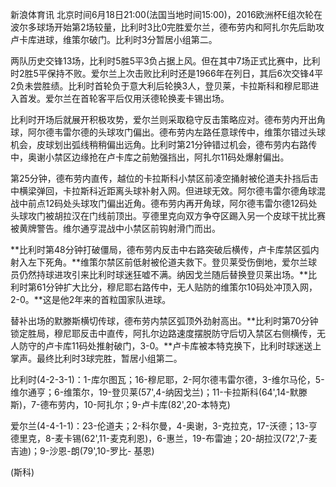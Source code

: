 
新浪体育讯
北京时间6月18日21:00(法国当地时间15:00)，2016欧洲杯E组次轮在波尔多球场开始第2场较量，比利时3比0完胜爱尔兰，德布劳内和阿扎尔先后助攻卢卡库进球，维策尔破门。比利时3分暂居小组第二。

两队历史交锋13场，比利时5胜5平3负占据上风。但在其中7场正式比赛中，比利时2胜5平保持不败。爱尔兰上次击败比利时还是1966年在列日，其后6次交锋4平2负未尝胜绩。比利时首轮负于意大利后轮换3人，登贝莱，卡拉斯科和穆尼耶进入首发。爱尔兰在首轮客平后仅用沃德轮换麦卡锡出场。

比利时开场后就展开积极攻势，爱尔兰则采取稳守反击策略应对。德布劳内开出角球，阿尔德韦雷尔德的头球攻门偏出。德布劳内左路任意球传中，维策尔错过头球机会，皮球划出弧线稍稍偏出远角。比利时第21分钟错过机会，德布劳内右路传中，奥谢小禁区边缘抢在卢卡库之前勉强挡出，阿扎尔11码处爆射偏出。


第25分钟，德布劳内直传，越位的卡拉斯科小禁区前凌空捅射被伦道夫扑挡后击中横梁弹回，卡拉斯科近距离头球补射入网。但进球无效。阿尔德韦雷尔德角球混战中前点12码处头球攻门偏出近角。德布劳内再开角球，阿尔德韦雷尔德12码处头球攻门被胡拉汉在门线前顶出。亨德里克向双方争夺区踢入另一个皮球干扰比赛被黄牌警告。维尔通亨混战中小禁区前钩射滑门而出。


**比利时第48分钟打破僵局，德布劳内反击中右路突破后横传，卢卡库禁区弧内射入左下死角。**维策尔禁区前低射被伦道夫救下。登贝莱受伤倒地，爱尔兰球员仍然持球进攻引来比利时球迷狂嘘不满。纳因戈兰随后替换登贝莱出场。**比利时第61分钟扩大比分，穆尼耶右路传中，无人贴防的维策尔10码处冲顶入网，2-0。**这是他2年来的首粒国家队进球。


替补出场的默滕斯横切传球，德布劳内禁区弧顶外劲射高出。**比利时第70分钟锁定胜局，穆尼耶反击中直传，阿扎尔边路速度摆脱防守后切入禁区右侧横传，无人防守的卢卡库11码处推射破门，3-0。**卢卡库被本特克换下，比利时球迷送上掌声。最终比利时3球完胜，暂居小组第二。


比利时(4-2-3-1)：1-库尔图瓦；16-穆尼耶，2-阿尔德韦雷尔德，3-维尔马伦，5-维尔通亨；6-维策尔，19-登贝莱(57',4-纳因戈兰)；11-卡拉斯科(64',14-默滕斯)，7-德布劳内，10-阿扎尔；9-卢卡库(82',20-本特克)

爱尔兰(4-4-1-1)：23-伦道夫；2-科尔曼，4-奥谢，3-克拉克，17-沃德；13-亨德里克，8-麦卡锡(62',11-麦克利恩)，6-惠兰，19-布雷迪；20-胡拉汉(72',7-麦吉迪)；9-沙恩-朗(79',10-罗比-
基恩)

(斯科)

